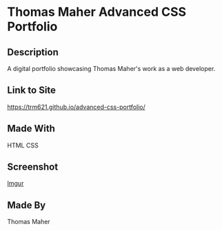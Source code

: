 # Thomas Maher Advanced CSS Portfolio

## Description
A digital portfolio showcasing Thomas Maher's work as a web developer.

## Link to Site
https://trm621.github.io/advanced-css-portfolio/

## Made With
HTML
CSS

## Screenshot
[Imgur](https://imgur.com/Z8fn4ss)

## Made By
Thomas Maher